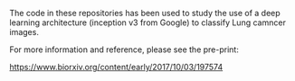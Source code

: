 The code in these repositories has been used to study the use of a deep learning architecture (inception v3 from Google) to classify Lung camncer images.

For more information and reference, please see the pre-print: 

https://www.biorxiv.org/content/early/2017/10/03/197574



